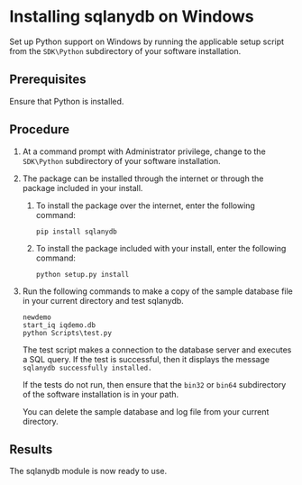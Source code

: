 <!-- loio3be188fd6c5f10148655c8a94a53281f -->

# Installing sqlanydb on Windows

Set up Python support on Windows by running the applicable setup script from the `SDK\Python` subdirectory of your software installation.



## Prerequisites

Ensure that Python is installed.



## Procedure

1.  At a command prompt with Administrator privilege, change to the `SDK\Python` subdirectory of your software installation.

2.  The package can be installed through the internet or through the package included in your install.

    1.  To install the package over the internet, enter the following command:

        ```
        pip install sqlanydb
        ```

    2.  To install the package included with your install, enter the following command:

        ```
        python setup.py install
        ```


3.  Run the following commands to make a copy of the sample database file in your current directory and test sqlanydb.

    ```
    newdemo
    start_iq iqdemo.db
    python Scripts\test.py
    ```

    The test script makes a connection to the database server and executes a SQL query. If the test is successful, then it displays the message `sqlanydb successfully installed.` 

    If the tests do not run, then ensure that the `bin32` or `bin64` subdirectory of the software installation is in your path.

    You can delete the sample database and log file from your current directory.




## Results

The sqlanydb module is now ready to use.

